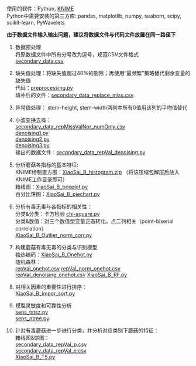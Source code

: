 ﻿使用的软件：Python, [KNIME](https://www.knime.com/)    
Python中需要安装的第三方库: pandas, matplotlib, numpy, seaborn, scipy, scikit-learn, PyWavelets  

**由于数据文件输入输出问题，建议将数据文件与代码文件放置在同一路径下**

1.	数据预处理  
将原数据文件中所有分号改为逗号，规范CSV文件格式  
[secondary_data.csv](https://github.com/charlieandthor/16th-mathematical-modeling-contest/blob/main/secondary_data.csv)    

2.	缺失值处理：将缺失值超过40%的删除；再使用“最频繁”策略替代剩余变量的缺失值  
代码：[preprocessing.py](https://github.com/charlieandthor/16th-mathematical-modeling-contest/blob/main/preprocessing.py)    
填补后的文件：[secondary_data_replace_miss.csv](https://github.com/charlieandthor/16th-mathematical-modeling-contest/blob/main/secondary_data_replace_miss.csv)    

3.	异常值处理： stem-height, stem-width两列中所有0值用该列的平均值替代
4.	小波变换去噪：  
[secondary_data_repMissValNor_numOnly.csv](https://github.com/charlieandthor/16th-mathematical-modeling-contest/blob/main/secondary_data_repMissValNor_numOnly.csv)    
[denoising1.py](https://github.com/charlieandthor/16th-mathematical-modeling-contest/blob/main/denoising1.py)    
[denoising2.py](https://github.com/charlieandthor/16th-mathematical-modeling-contest/blob/main/denoising2.py)    
[denoising3.py](https://github.com/charlieandthor/16th-mathematical-modeling-contest/blob/main/denoising3.py)    
输出的数据文件：[secondary_data_repVal_denoising.py](https://github.com/charlieandthor/16th-mathematical-modeling-contest/blob/main/secondary_data_repVal_denoising.csv)  

5.	分析蘑菇各指标的基本特征:  
KNIME绘制直方图：[XiaoSai_B_histogram.zip](https://github.com/charlieandthor/16th-mathematical-modeling-contest/blob/main/XiaoSai_B_histogram.zip) （将该压缩包解压后放入KNIME工作目录即可）  
箱线图：[XiaoSai_B_boxplot.py](https://github.com/charlieandthor/16th-mathematical-modeling-contest/blob/main/XiaoSai_B_boxplot.py)    
百分比饼图：[XiaoSai_B_piechart.py](https://github.com/charlieandthor/16th-mathematical-modeling-contest/blob/main/XiaoSai_B_piechart.py)    

6.	分析有毒无毒与各指标的相关性：  
分类&分类：卡方检验 [chi-square.py](https://github.com/charlieandthor/16th-mathematical-modeling-contest/blob/main/chi-square.py)    
分类&数值：对三个数值型变量正态转化，点二列相关（point-biserial correlation）  
[XiaoSai_B_Outlier_norm_corr.py](https://github.com/charlieandthor/16th-mathematical-modeling-contest/blob/main/XiaoSai_B_Outlier_norm_corr.py)  

7.	构建蘑菇有毒无毒的分类与识别模型  
独热编码：[XiaoSai_B_Onehot.py](https://github.com/charlieandthor/16th-mathematical-modeling-contest/blob/main/XiaoSai_B_Onehot.py)    
随机森林：  
[repVal_onehot.csv](https://github.com/charlieandthor/16th-mathematical-modeling-contest/blob/main/repVal_onehot.csv)
[repVal_norm_onehot.csv](https://github.com/charlieandthor/16th-mathematical-modeling-contest/blob/main/repVal_norm_onehot.csv)
[repVal_denoising_onehot.csv](https://github.com/charlieandthor/16th-mathematical-modeling-contest/blob/main/repVal_denoising_onehot.csv)
[XiaoSai_B_RF.py](https://github.com/charlieandthor/16th-mathematical-modeling-contest/blob/main/XiaoSai_B_RF.py)  

8.	对相关因素的重要性进行排序：  
[XiaoSai_B_impor_sort.py](https://github.com/charlieandthor/16th-mathematical-modeling-contest/blob/main/XiaoSai_B_impor_sort.py)  
9.	模型灵敏度和可靠性分析  
[sens_tstsz.py](https://github.com/charlieandthor/16th-mathematical-modeling-contest/blob/main/sens_tstsz.py)  
[sens_ntree.py](https://github.com/charlieandthor/16th-mathematical-modeling-contest/blob/main/sens_ntree.py) 

1.	针对有毒蘑菇进一步进行分类，并分析对应类别下蘑菇的特征：   
箱线图&饼图：  
[secondary_data_repVal_p.csv](https://github.com/charlieandthor/16th-mathematical-modeling-contest/blob/main/secondary_data_repVal_p.csv)  
[secondary_data_repVal_e.csv](https://github.com/charlieandthor/16th-mathematical-modeling-contest/blob/main/secondary_data_repVal_e.csv)  
[XiaoSai_B_T5.py](https://github.com/charlieandthor/16th-mathematical-modeling-contest/blob/main/XiaoSai_B_T5.py)
 


